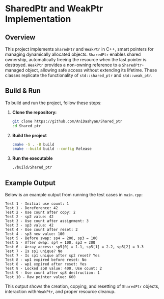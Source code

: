 # SharedPtr and WeakPtr Implementation

## Overview

This project implements `SharedPtr` and `WeakPtr` in C++, smart pointers for managing dynamically allocated objects. `SharedPtr` enables shared ownership, automatically freeing the resource when the last pointer is destroyed. `WeakPtr` provides a non-owning reference to a `SharedPtr`-managed object, allowing safe access without extending its lifetime. These classes replicate the functionality of `std::shared_ptr` and `std::weak_ptr`.

## Build & Run

To build and run the project, follow these steps:

1. **Clone the repository:**
   ```bash
   git clone https://github.com/AniDashyan/Shared_ptr
   cd Shared_ptr
   ```

2. **Build the project**
   ```bash
   cmake -S . -B build
   cmake --build build --config Release
   ```
3. **Run the executable**

   ```bash
   ./build/Shared_ptr
   ```

## Example Output

Below is an example output from running the test cases in `main.cpp`:

```
Test 1 - Initial use count: 1
Test 1 - Dereference: 42
Test 2 - Use count after copy: 2
Test 2 - sp2 value: 42
Test 3 - Use count after assignment: 3
Test 3 - sp3 value: 42
Test 4 - Use count after reset: 2
Test 4 - sp3 new value: 100
Test 5 - Before swap: sp4 = 200, sp3 = 100
Test 5 - After swap: sp4 = 100, sp3 = 200
Test 6 - Array access: sp5[0] = 1.1, sp5[1] = 2.2, sp5[2] = 3.3
Test 7 - Is sp1 unique? No
Test 7 - Is sp1 unique after sp2 reset? Yes
Test 8 - wp1 expired before reset: No
Test 8 - wp1 expired after reset: Yes
Test 9 - Locked sp8 value: 400, Use count: 2
Test 9 - Use count after sp8 destruction: 1
Test 10 - Raw pointer value: 600
```

This output shows the creation, copying, and resetting of `SharedPtr` objects, interaction with `WeakPtr`, and proper resource cleanup.
